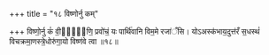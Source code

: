+++
title = "१८ विष्णोर्नु कम्"

+++
विष्णो॒र्नु कं॑ वी॒र्या᳖णि॒ प्रवो॑चं॒ यः पार्थि॑वानि विम॒मे रजा॑ँसि। योऽअस्क॑भाय॒दुत्त॑रँ स॒धस्थं॑ विचक्रमा॒णस्त्रे॒धोरु॑गा॒यो विष्ण॑वे त्वा ॥१८॥